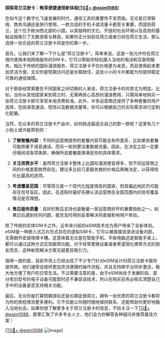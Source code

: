**探索荷兰注册卡：畅享便捷通信新体验[[TG💪+ @esim1088](https://t.me/s/esim1088)]**

在如今这个数字化飞速发展的时代，通信工具的重要性不言而喻。无论是日常联络、商务沟通还是旅行使用，一款合适的手机卡或流量卡都至关重要。而提到荷兰，这个位于欧洲西北部的小国，以其独特的文化、开放的社会环境以及高效的基础设施吸引了无数游客与移民。如果你正计划前往荷兰或者已经在荷兰生活，那么选择一张合适的荷兰注册卡将是你的第一步。

首先，让我们来了解一下什么是“荷兰注册卡”。简单来说，这是一张允许你在荷兰境内使用本地网络服务的SIM卡，它可以帮助你轻松接入当地的电话和互联网服务。相比于传统的国际漫游服务，荷兰注册卡不仅价格更为亲民，而且使用起来更加灵活方便。无论你是短期访问还是长期居住，这张小小的卡片都能为你提供稳定可靠的通信保障。

对于那些经常需要在不同国家之间切换的人来说，荷兰注册卡的优势尤为明显。比如，当你从其他国家来到荷兰时，无需再担心高昂的漫游费用，只需简单地购买一张荷兰注册卡即可享受本地资费标准。此外，许多运营商还提供了多种套餐供用户选择，包括语音通话、短信以及数据流量等，你可以根据自己的实际需求进行定制化配置。

当然，在众多的荷兰注册卡产品中，如何挑选最适合自己的那一款呢？这里有几个小贴士或许能帮到你：

1. **了解套餐内容**：不同的运营商提供的套餐内容可能会有所差异，比如某些套餐可能侧重于语音通话，而另一些则更注重数据流量。因此，在决定之前一定要仔细阅读各项条款，确保所选套餐能够满足你的具体需求。
   
2. **关注资费水平**：虽然荷兰注册卡整体上比国际漫游便宜得多，但不同运营商之间的价格差距依然存在。建议多比较几家服务商的价格后再做决定，以获得性价比最高的选项。
   
3. **考虑覆盖范围**：尽管荷兰是一个现代化程度很高的国家，但其偏远地区仍可能存在信号盲区。因此，在选购时最好先确认该运营商在全国范围内的信号覆盖情况是否理想。
   
4. **售后服务质量**：良好的售后支持也是衡量一家运营商好坏的重要指标之一。如果日后遇到任何问题，能否及时得到妥善解决将直接影响用户体验。

除了传统的实体SIM卡之外，近年来兴起的eSIM技术也为用户带来了全新体验。eSIM是一种嵌入式芯片形式存在的虚拟SIM卡，它可以被直接烧录进设备内部，无需额外安装物理卡槽。这意味着无论是在智能手机、平板电脑还是智能手表上，都可以通过这种方式实现联网功能。对于经常更换设备或者希望简化携带方式的朋友而言，这种新型解决方案无疑更具吸引力。

值得一提的是，目前市场上已经出现了不少专门针对eSIM设计的荷兰注册卡服务提供商。他们通常会提供更加灵活便捷的操作流程，并且支持跨平台同步激活，极大地方便了用户的日常生活。不过需要注意的是，由于eSIM尚处于发展阶段，部分老旧型号的电子设备可能暂时还不兼容该技术，所以在购买前务必核实清楚自己手中的设备是否支持相关功能。

最后，无论你是打算短期游玩还是长期定居荷兰，拥有一张优质的荷兰注册卡都将为你的旅程增添更多便利。它不仅能让你随时随地保持联系，还能帮助你更好地融入当地社会。如果你想了解更多关于荷兰注册卡的信息，不妨关注一下[TG💪+ @esim1088](https://t.me/s/esim1088)，那里汇聚了许多专业人士，他们会为你解答各种疑问并推荐最佳方案！

[[TG💪+ @esim1088](https://t.me/s/esim1088) ![Image](https://i.postimg.cc/4NQfJmqS/Snipaste-2025-05-13-00-14-12.png)]